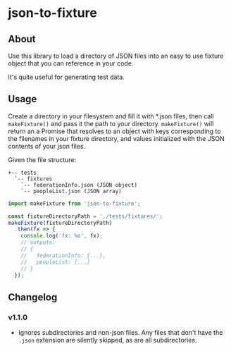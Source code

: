 # json-to-fixture

## About

Use this library to load a directory of JSON files into an easy to use fixture object that you can reference in your code.

It's quite useful for generating test data.

## Usage

Create a directory in your filesystem and fill it with *.json files, then call `makeFixture()` and pass it the path to your directory. `makeFixture()` will return an a Promise that resolves to an object with keys corresponding to the filenames in your fixture directory, and values initialized with the JSON contents of your json files.

Given the file structure:
```
+-- tests
  `-- fixtures
    `-- federationInfo.json (JSON object)
    `-- peopleList.json (JSON array)
```
```js
import makeFixture from 'json-to-fixture';

const fixtureDirectoryPath = './tests/fixtures/';
makeFixture(fixtureDirectoryPath)
  .then(fx => {
    console.log('fx: %o', fx);
    // outputs:
    // {
    //   federationInfo: {...},
    //   peopleList: [...]
    // }
  });
```

## Changelog

### v1.1.0
- Ignores subdirectories and non-json files. Any files that don't have the `.json` extension are silently skipped, as are all subdirectories.
